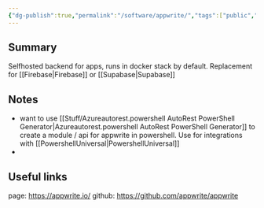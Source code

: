```yaml
---
{"dg-publish":true,"permalink":"/software/appwrite/","tags":["public","jira","atlassian"],"noteIcon":"1"}
---
```



## Summary
Selfhosted backend for apps, runs in docker stack by default.
Replacement for [[Firebase\|Firebase]] or [[Supabase\|Supabase]]

## Notes
- want to use [[Stuff/Azureautorest.powershell AutoRest PowerShell Generator\|Azureautorest.powershell AutoRest PowerShell Generator]] to create a module / api for  appwrite in powershell. Use for integrations with [[PowershellUniversal\|PowershellUniversal]]
- 

## Useful links
page: https://appwrite.io/
github: https://github.com/appwrite/appwrite